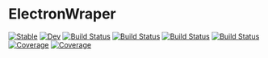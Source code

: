 # ElectronWraper

[![Stable](https://img.shields.io/badge/docs-stable-blue.svg)](https://anke1460.github.io/ElectronWraper.jl/stable/)
[![Dev](https://img.shields.io/badge/docs-dev-blue.svg)](https://anke1460.github.io/ElectronWraper.jl/dev/)
[![Build Status](https://github.com/anke1460/ElectronWraper.jl/actions/workflows/CI.yml/badge.svg?branch=main)](https://github.com/anke1460/ElectronWraper.jl/actions/workflows/CI.yml?query=branch%3Amain)
[![Build Status](https://app.travis-ci.com/anke1460/ElectronWraper.jl.svg?branch=main)](https://app.travis-ci.com/anke1460/ElectronWraper.jl)
[![Build Status](https://ci.appveyor.com/api/projects/status/github/anke1460/ElectronWraper.jl?svg=true)](https://ci.appveyor.com/project/anke1460/ElectronWraper-jl)
[![Build Status](https://api.cirrus-ci.com/github/anke1460/ElectronWraper.jl.svg)](https://cirrus-ci.com/github/anke1460/ElectronWraper.jl)
[![Coverage](https://codecov.io/gh/anke1460/ElectronWraper.jl/branch/main/graph/badge.svg)](https://codecov.io/gh/anke1460/ElectronWraper.jl)
[![Coverage](https://coveralls.io/repos/github/anke1460/ElectronWraper.jl/badge.svg?branch=main)](https://coveralls.io/github/anke1460/ElectronWraper.jl?branch=main)
